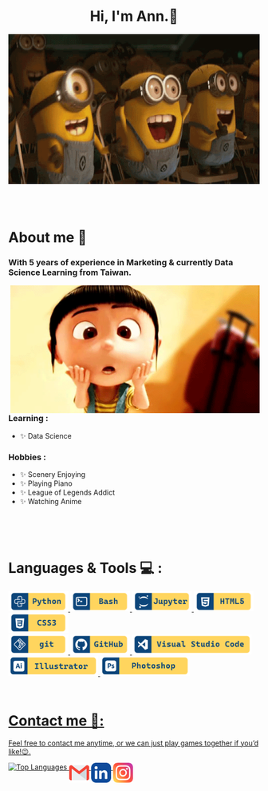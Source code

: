 <!--招呼語-->
<div>
  <h1 align = "center", class = "heading-element">Hi, I'm Ann.👋
  </h1>
</div>

<!--首圖-->
<div align="center">
  <img height="300" width="600" alt="GIF" align="center"
       src="https://raw.githubusercontent.com/minianns/minianns/refs/heads/main/images/Minions-Excited.webp">
</div>
</br>
</br>
</br>

<!-- About me-->
# About me 💬
### With 5 years of experience in Marketing & currently Data Science Learning from Taiwan.
<img hight="400" width="500" alt="GIF" align="right" src="https://github.com/minianns/minianns/blob/main/images/Agnes.gif">

### Learning :
- ✨ Data Science

### Hobbies :
- ✨ Scenery Enjoying
- ✨ Playing Piano
- ✨ League of Legends Addict
- ✨ Watching Anime
</br>
</br>
</br>

# Languages & Tools 💻 :

<p align="left">

  <a href="https://www.python.org/" target="_blank">
<img src="https://github.com/minianns/minianns/blob/main/images/Git%20hub%20icon-01.png" alt="python" width="120" hight="50">
  <a href="https://git-scm.com/" target="_blank">
<img src="https://github.com/minianns/minianns/blob/main/images/Git%20hub%20icon-02.png" alt="bash"  width="120" hight="50">
  <a href="">
<img src="https://github.com/minianns/minianns/blob/main/images/Git%20hub%20icon-09.png" alt="jupyter"  width="120" hight="50">
<img src="https://github.com/minianns/minianns/blob/main/images/Git%20hub%20icon-05.png" alt="HTML5" width="120" hight="50">
<img src="https://github.com/minianns/minianns/blob/main/images/Git%20hub%20icon-06.png" alt="CSS3" width="120" hight="50">
  
</br>   
  <a href="https://git-scm.com/" target="_blank">
<img src="https://github.com/minianns/minianns/blob/main/images/Git%20hub%20icon-03.png" alt="git" width="120" hight="50">
  <a href="https://github.com/" target="_blank">
<img src="https://github.com/minianns/minianns/blob/main/images/Git%20hub%20icon-07.png" alt="GitHub" width="120" hight="50">
  <a href="https://code.visualstudio.com/">
<img src="https://github.com/minianns/minianns/blob/main/images/Git%20hub%20icon-04.png" alt="VS code" width="240" hight="50">
</br>
  <a href="https://www.adobe.com/apps/all/all-platforms/pdp/illustrator?source=apps" target="_blank">
<img src="https://github.com/minianns/minianns/blob/main/images/Git%20hub%20icon-08.png" alt="illustrator" width="180" hight="50">
  <a href="https://www.adobe.com/apps/all/all-platforms/pdp/photoshop?source=apps" target="_blank">
<img src="https://github.com/minianns/minianns/blob/main/images/Git%20hub%20icon-12.png" alt="Phototshop" width="180" hight="50">
</p>
</br>

# Contact me 🚀: 
Feel free to contact me anytime, or we can just play games together if you’d like!😉.

<img src="https://github-readme-stats.vercel.app/api/top-langs/?username=minianns&langs_count=5&title_color=FFFFFF&text_color=FFD55E&icon_color=FFD55E&bg_color=0C457A&hide_border=true&locale=en&custom_title=Top%20%Languages" alt="Top Languages"><a href="mailto:minianns48@gmail.com">
 <img align="top" alt="Gmail" width="40" height="40" src="https://github.com/minianns/minianns/blob/main/images/gmail.png" />
</a>
<a href="">
  <img align="top" alt="Linkedin" width="40" height="40" src="https://github.com/minianns/minianns/blob/main/images/linkedin.png" />
</a>
<a href="https://www.instagram.com/minianns48?igsh=MWg0dWhsYmVzdGdmNw%3D%3D&utm_source=qr">
  <img align="top" alt="Linkedin" width="40" height="40" src="https://github.com/minianns/minianns/blob/main/images/instagram.png" />
</a>

</br>
</br>
</br>



